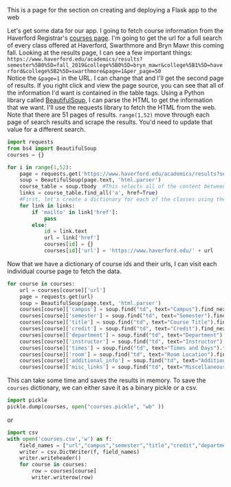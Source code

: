 This is a page for the section on creating and deploying a Flask app to the web 


Let's get some data for our app.  I going to fetch course information from the Haverford Registrar's [courses page](https://www.haverford.edu/academics/courses).  I'm going to get the url for a full search of every class offered at Haverford, Swarthmore and Bryn Mawr this coming fall. Looking at the results page, I can see a few important things:
`https://www.haverford.edu/academics/results?semester%5B0%5D=fall_2019&college%5B0%5D=bryn_mawr&college%5B1%5D=haverford&college%5B2%5D=swarthmore&page=1&per_page=50`  
Notice the `&page=1` in the URL.  I can change that and I'll get the second page of results. If you right click and view the page source, you can see that all of the information I'd want is contained in the table <tbody></tbody> tags.  Using a Python library called [BeautifulSoup](https://www.crummy.com/software/BeautifulSoup/bs4/doc/), I can parse the HTML to get the information that we want. I'll use the requests library to fetch the HTML from the web.  Note that there are 51 pages of results. `range(1,52)` move through each page of search results and scrape the results.  You'd need to update that value for a different search.  

```python 
import requests
from bs4 import BeautifulSoup
courses = {}

for i in range(1,52):
    page = requests.get('https://www.haverford.edu/academics/results?semester%5B0%5D=fall_2019&college%5B0%5D=bryn_mawr&college%5B1%5D=haverford&college%5B2%5D=swarthmore&page={}&per_page=50'.format(i))
    soup = BeautifulSoup(page.text, 'html.parser')
    course_table = soup.tbody  #This selects all of the content between the <tbody> </tbody> tags
    links = course_table.find_all('a', href=True)
    #First, let's create a dictionary for each of the classes using the registration id.  We will also record the URL for the class record.
    for link in links:
        if 'mailto' in link['href']:
            pass
        else:
            id = link.text
            url = link['href']
            courses[id] = {}
            courses[id]['url'] = 'https://www.haverford.edu/' + url

```

Now that we have a dictionary of course ids and their urls, I can visit each individual course page to fetch the data.  

```python
for course in courses:
    url = courses[course]['url']
    page = requests.get(url)
    soup = BeautifulSoup(page.text, 'html.parser')
    courses[course]['campus'] = soup.find("td", text="Campus").find_next_sibling("td").text
    courses[course]['semester'] = soup.find("td", text="Semester").find_next_sibling("td").text
    courses[course]['title'] = soup.find("td", text="Course Title").find_next_sibling("td").text
    courses[course]['credit'] = soup.find("td", text="Credit").find_next_sibling("td").text
    courses[course]['department'] = soup.find("td", text="Department").find_next_sibling("td").text
    courses[course]['instructor'] = soup.find("td", text="Instructor").find_next_sibling("td").text
    courses[course]['times'] = soup.find("td", text="Times and Days").find_next_sibling("td").text
    courses[course]['room'] = soup.find("td", text="Room Location").find_next_sibling("td").text
    courses[course]['additional_info'] = soup.find("td", text="Additional Course Info").find_next_sibling("td").text
    courses[course]['misc_links'] = soup.find("td", text="Miscellaneous Links").find_next_sibling("td").text
```
This can take some time and saves the results in memory. To save the `courses` dictionary, we can either save it as a binary pickle or a csv.  

```python
import pickle
pickle.dump(courses, open("courses.pickle", "wb" ))
```
or 

```python
import csv
with open('courses.csv','w') as f:
    field_names = ["url","campus","semester","title","credit","department","instructor","times","room","additional_info","misc_links"]
    writer = csv.DictWriter(f, field_names)
    writer.writeheader()
    for course in courses:
        row = courses[course]
        writer.writerow(row)
```
    
    
